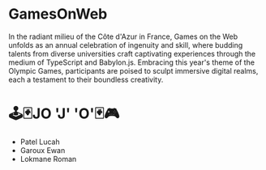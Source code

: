 # GamesOnWeb
In the radiant milieu of the Côte d'Azur in France, Games on the Web unfolds as an annual celebration of ingenuity and skill, where budding talents from diverse universities craft captivating experiences through the medium of TypeScript and Babylon.js. Embracing this year's theme of the Olympic Games, participants are poised to sculpt immersive digital realms, each a testament to their boundless creativity.

# 🕹🃏JO 'J' 'O'🃏🎮 
  - Patel Lucah
  - Garoux Ewan
  - Lokmane Roman
